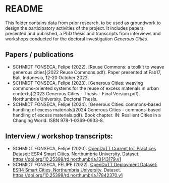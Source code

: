 # README

This folder contains data from prior research, to be used as groundwork to design the participatory activities of the project. It includes papers presented and published, a PhD thesis and transcripts from interviews and workshops conducted for the doctoral investigation *Generous Cities*.

## Papers / publications

- SCHMIDT FONSECA, Felipe (2022). [Reuse Commons: a toolkit to weave generous cities](2022 Reuse Commons.pdf). Paper presented at Fab17, Bali, Indonesia, 12-20 October 2022.
- SCHMIDT FONSECA, Felipe (2023). [Generous Cities: weaving commons-oriented systems for the reuse of excess materials in urban contexts](2023 Generous Cities - Thesis - Final Version.pdf). Northumbria University. Doctoral Thesis.
- SCHMIDT FONSECA, Felipe (2024). [Generous Cities: commons-based handling of excess materials](2024 Generous Cities - commons-based handling of excess materials.pdf). Book chapter. IN: Resilient Cities in a Changing World. ISBN 978-1-0369-0933-8.

## Interview / workshop transcripts:

- SCHMIDT FONSECA, Felipe (2020). [OpenDoTT Current IoT Practices Dataset: ESR4 Smart Cities](interviews-workshops/ecosystem). Northumbria University. Dataset. https://doi.org/10.25398/rd.northumbria.13143179.v1
- SCHMIDT FONSECA, FELIPE (2022). [OpenDoTT Deployment Dataset: ESR4 Smart Cities. Northumbria University](interviews-workshops/reuse-city-lab). Dataset. https://doi.org/10.25398/rd.northumbria.17842370.v1